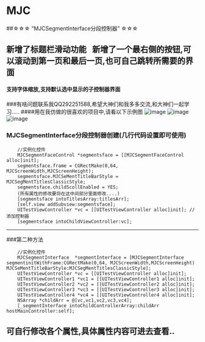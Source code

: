 # MJC
##☆☆☆ “MJCSegmentInterface分段控制器” ☆☆☆
## 新增了标题栏滑动功能   新增了一个最右侧的按钮,可以滚动到第一页和最后一页,也可自己跳转所需要的界面
#### 支持字体缩放,支持默认选中显示的子控制器界面
###有啥问题联系我QQ292251588,希望大神们和我多多交流,和大神们一起学习.....
####用在我仿做的很喜欢的项目中,请看以下示例图
![image](https://github.com/MJCIOS/MJCSegmentInterface/raw/master/MJCSegmentInterface/MJCSegmentInterface/xiangmu2.gif)
![image](https://github.com/MJCIOS/MJCSegmentInterface/raw/master/MJCSegmentInterface/MJCSegmentInterface/xiangmu2.1.gif)   ![image](https://github.com/MJCIOS/MJCSegmentInterface/raw/master/MJCSegmentInterface/MJCSegmentInterface/xiangmu3.gif)

### MJCSegmentInterface分段控制器创建(几行代码设置即可使用)
    
        //实例化控件
        MJCSegmentFaceControl *segmentsface = [[MJCSegmentFaceControl alloc]init];
        segmentsface.frame = CGRectMake(0,64, MJCScreenWidth,MJCScreenHeight);
        segmentsface.MJCSeMentTitleBarStyle = MJCSegMentTitlesClassicStyle;
        segmentsface.childScollEnabled = YES;
        (所有属性的修改要将在这中间部分里面修改....)
        [segmentsface intoTitlesArray:titlesArr];
        [self.view addSubview:segmentsface];
        UITestViewController *vc = [[UITestViewController alloc]init]; //添加控制器
        [segmentsface intoChildViewController:vc];
        
---------------------------------------------------------------------------------------------------------------

###第二种方法

        //实例化控件
        MJCSegmentInterface  *segmentInterface = [MJCSegmentInterface segmentinitWithFrame:CGRectMake(0,64, MJCScreenWidth,MJCScreenHeight) MJCSeMentTitleBarStyle:MJCSegMentTitlesClassicStyle];
        UITestViewController *vc = [[UITestViewController alloc]init];
        UITestViewController1 *vc1 = [[UITestViewController1 alloc]init];
        UITestViewController2 *vc2 = [[UITestViewController2 alloc]init];
        UITestViewController3 *vc3 = [[UITestViewController3 alloc]init];
        UITestViewController4 *vc4 = [[UITestViewController4 alloc]init];
        NSArray *childArr = @[vc,vc1,vc2,vc3,vc4];
        [_segmentInterface intoChildControllerArray:childArr hostMainController:self];

## 可自行修改各个属性,具体属性内容可进去查看..
